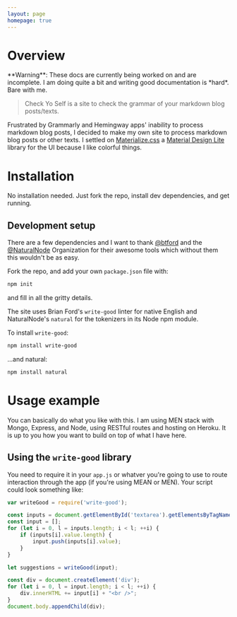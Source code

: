 ```yaml
---
layout: page
homepage: true
---
```


# Overview

<div class="alert alert-warning" markdown="1">
**Warning**: These docs are currently being worked on and are incomplete. I am doing quite a bit and writing good documentation is *hard*. Bare with me.
</div>

> Check Yo Self is  a site to check the grammar of your markdown blog posts/texts.

Frustrated by Grammarly and Hemingway apps' inability to process markdown blog posts, I decided to make my own site to process markdown blog posts or other texts. I settled on [Materialize.css](http://materializecss.com/) a [Material Design Lite](https://getmdl.io/index.html) library for the UI because I like colorful things.

# Installation

No installation needed. Just fork the repo, install dev dependencies, and get running.


## Development setup

There are a few dependencies and I want to thank [@btford](https://github.com/btford) and the [@NaturalNode](https://github.com/NaturalNode) Organization for their awesome tools which without them this wouldn't be as easy.

Fork the repo, and add your own `package.json` file with:

```bash
npm init
```
and fill in all the gritty details.

The site uses Brian Ford's `write-good` linter for native English and NaturalNode's `natural` for the tokenizers in its Node npm module.

To install `write-good`:

```bash
npm install write-good
```
...and natural:

```bash
npm install natural
```

# Usage example

You can basically do what you like with this. I am using MEN stack with Mongo, Express, and Node, using RESTful routes and hosting on Heroku. It is up to you how you want to build on top of what I have here.

## Using the `write-good` library

You need to require it in your `app.js` or whatver you're going to use to route interaction through the app (if you're using MEAN or MEN). Your script could look something like:

```javascript
var writeGood = require('write-good');

const inputs = document.getElementById('textarea').getElementsByTagName('input');
const input = [];
for (let i = 0, l = inputs.length; i < l; ++i) {
    if (inputs[i].value.length) {
        input.push(inputs[i].value);
    }
}

let suggestions = writeGood(input);

const div = document.createElement('div');
for (let i = 0, l = input.length; i < l; ++i) {
    div.innerHTML += input[i] + "<br />";
}
document.body.appendChild(div);
